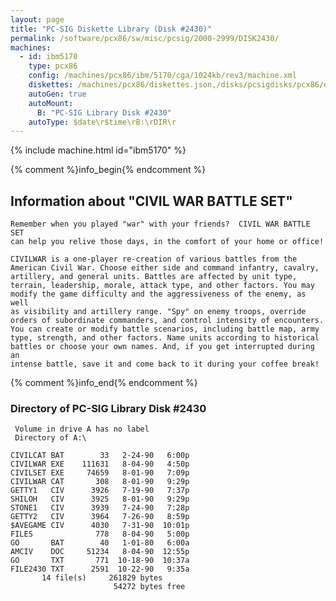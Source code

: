 ```yaml
---
layout: page
title: "PC-SIG Diskette Library (Disk #2430)"
permalink: /software/pcx86/sw/misc/pcsig/2000-2999/DISK2430/
machines:
  - id: ibm5170
    type: pcx86
    config: /machines/pcx86/ibm/5170/cga/1024kb/rev3/machine.xml
    diskettes: /machines/pcx86/diskettes.json,/disks/pcsigdisks/pcx86/diskettes.json
    autoGen: true
    autoMount:
      B: "PC-SIG Library Disk #2430"
    autoType: $date\r$time\rB:\rDIR\r
---
```


{% include machine.html id="ibm5170" %}

{% comment %}info_begin{% endcomment %}

## Information about "CIVIL WAR BATTLE SET"

    Remember when you played "war" with your friends?  CIVIL WAR BATTLE SET
    can help you relive those days, in the comfort of your home or office!
    
    CIVILWAR is a one-player re-creation of various battles from the
    American Civil War. Choose either side and command infantry, cavalry,
    artillery, and general units. Battles are affected by unit type,
    terrain, leadership, morale, attack type, and other factors. You may
    modify the game difficulty and the aggressiveness of the enemy, as well
    as visibility and artillery range. "Spy" on enemy troops, override
    orders of subordinate commanders, and control intensity of encounters.
    You can create or modify battle scenarios, including battle map, army
    type, strength, and other factors. Name units according to historical
    battles or choose your own names. And, if you get interrupted during an
    intense battle, save it and come back to it during your coffee break!
{% comment %}info_end{% endcomment %}


### Directory of PC-SIG Library Disk #2430

     Volume in drive A has no label
     Directory of A:\

    CIVILCAT BAT        33   2-24-90   6:00p
    CIVILWAR EXE    111631   8-04-90   4:50p
    CIVILSET EXE     74659   8-01-90   7:09p
    CIVILWAR CAT       308   8-01-90   9:29p
    GETTY1   CIV      3926   7-19-90   7:37p
    SHILOH   CIV      3925   8-01-90   9:29p
    STONE1   CIV      3939   7-24-90   7:28p
    GETTY2   CIV      3964   7-26-90   8:59p
    $AVEGAME CIV      4030   7-31-90  10:01p
    FILES              778   8-04-90   5:00p
    GO       BAT        40   1-01-80   6:00a
    AMCIV    DOC     51234   8-04-90  12:55p
    GO       TXT       771  10-18-90  10:37a
    FILE2430 TXT      2591  10-22-90   9:35a
           14 file(s)     261829 bytes
                           54272 bytes free

